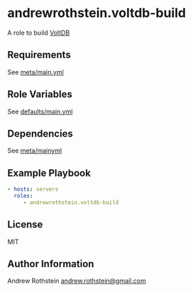 andrewrothstein.voltdb-build
=========

A role to build [VoltDB](https://www.voltdb.com/)

Requirements
------------

See [meta/main.yml](meta/main.yml)

Role Variables
--------------

See [defaults/main.yml](defaults/main.yml)

Dependencies
------------

See [meta/mainyml](meta/main.yml)

Example Playbook
----------------

```yml
- hosts: servers
  roles:
     - andrewrothstein.voltdb-build
```

License
-------

MIT

Author Information
------------------

Andrew Rothstein <andrew.rothstein@gmail.com>
